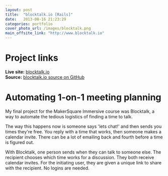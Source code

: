 ```yaml
---
layout: post
title:  "blocktalk.io [Rails]"
date:   2013-08-16 21:23:29
categories: portfolio
cover_photo_url: /images/blocktalk.png
main_offsite_link: "http://www.blocktalk.io"
---
```


# Project links

**Live site:** [blocktalk.io](http://www.blocktalk.io)  
**Source:** [blocktalk.io source on GitHub](https://github.com/a17levine/blocktalk)

# Automating 1-on-1 meeting planning

My final project for the MakerSquare Immersive course was Blocktalk, a way to automate the tedious logistics of finding a time to talk.

The way this happens now is someone says 'lets chat!' and then sends you times they're free. You reply with a time that works, then someone makes a calendar invite. There can be a lot of emailing back and fourth before a time is figured out.

With Blocktalk, one person sends when they can talk to someone else. The recipient chooses which time works for a discussion. They both receive calendar invites. For the initiating user, they are given a unique link to share with the recipient. No logins are needed.